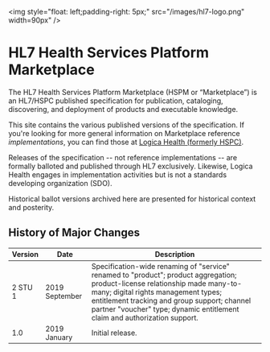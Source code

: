 <img style="float: left;padding-right: 5px;" src="/images/hl7-logo.png" width=90px" />


# HL7 Health Services Platform Marketplace 

The HL7 Health Services Platform Marketplace (HSPM or “Marketplace”) is an HL7/HSPC published specification for publication, cataloging, discovering, and deployment of products and executable knowledge.

This site contains the various published versions of the specification. If you're looking for more general information on Marketplace reference _implementations_, you can find those at [Logica Health (formerly HSPC)](https://www.logicahealth.org).

Releases of the specification -- not reference implementations -- are formally balloted and published through HL7 exclusively. Likewise, Logica Health engages in implementation activities but is not a standards developing organization (SDO).

Historical ballot versions archived here are presented for historical context and posterity.

## History of Major Changes


| Version                    | Date       | Description |
| -------------------------- | ---------- | ----------- |
| 2 STU 1	| 2019 September	| Specification-wide renaming of "service" renamed to "product"; product aggregation; product-license relationship made many-to-many; digital rights management types; entitlement tracking and group support; channel partner "voucher" type; dynamic entitlement claim and authorization support.	|
| 1.0		| 2019 January		| Initial release.
